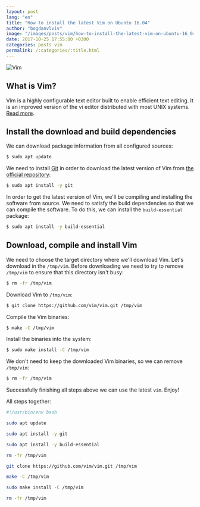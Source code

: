 ```yaml
---
layout: post
lang: "en"
title: "How to install the latest Vim on Ubuntu 16.04"
author: "bogdanvlviv"
image: "/images/posts/vim/how-to-install-the-latest-vim-on-ubuntu-16_04/vim.png"
date: 2017-10-25 17:55:00 +0300
categories: posts vim
permalink: /:categories/:title.html
---
```


<div class="picture">
  <img src="{{ "/images/posts/vim/how-to-install-the-latest-vim-on-ubuntu-16_04/vim.png" | absolute_url }}" title="Vim" loading="lazy">
</div>

## What is Vim?

Vim is a highly configurable text editor built to enable efficient text editing. It is an improved version of the vi editor distributed with most UNIX systems. [Read more](https://vim.sourceforge.io/about.php).

## Install the download and build dependencies

We can download package information from all configured sources:

```bash
$ sudo apt update
```

We need to install [Git](https://git-scm.com) in order to download the latest version of Vim from [the official repository](https://github.com/vim/vim):

```bash
$ sudo apt install -y git
```

In order to get the latest version of Vim, we'll be compiling and installing the software from source. We need to satisfy the build dependencies so that we can compile the software.
To do this, we can install the `build-essential` package:

```bash
$ sudo apt install -y build-essential
```

## Download, compile and install Vim

We need to choose the target directory where we'll download Vim.
Let's download in the `/tmp/vim`. Before downloading we need to try to remove `/tmp/vim` to ensure that this directory isn't busy:

```bash
$ rm -fr /tmp/vim
```

Download Vim to `/tmp/vim`:

```bash
$ git clone https://github.com/vim/vim.git /tmp/vim
```

Compile the Vim binaries:

```bash
$ make -C /tmp/vim
```

Install the binaries into the system:

```bash
$ sudo make install -C /tmp/vim
```

We don't need to keep the downloaded Vim binaries, so we can remove `/tmp/vim`:

```bash
$ rm -fr /tmp/vim
```

Successfully finishing all steps above we can use the latest `vim`. Enjoy!

All steps together:

```bash
#!/usr/bin/env bash

sudo apt update

sudo apt install -y git

sudo apt install -y build-essential

rm -fr /tmp/vim

git clone https://github.com/vim/vim.git /tmp/vim

make -C /tmp/vim

sudo make install -C /tmp/vim

rm -fr /tmp/vim
```

